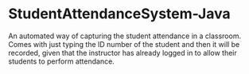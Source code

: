 # StudentAttendanceSystem-Java
 An automated way of capturing the student attendance in a classroom. Comes with just typing the ID number of the student and then it will be recorded, given that the instructor has already logged in to allow their students to perform attendance.

